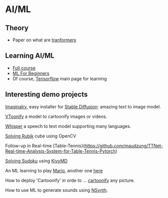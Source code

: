 # AI/ML

## Theory
- Paper on what are [tranformers](https://arxiv.org/abs/2207.09238)

## Learning AI/ML

- [Full course](https://github.com/alexeygrigorev/mlbookcamp-code/tree/master/course-zoomcamp)
- [ML For Beginners](https://github.com/microsoft/ML-For-Beginners)
- Of course, [Tensorflow](https://www.tensorflow.org/resources/learn-ml) main page for learning

## Interesting demo projects
[Imaginalry](https://github.com/brycedrennan/imaginAIry), easy installer for [Stable Diffusion](https://github.com/CompVis/stable-diffusion): amazing text to image model.

[VToonify](https://github.com/williamyang1991/VToonify) a model to cartoonify images or videos.

[Whisper](https://github.com/openai/whisper) a speech to text model supporting many languages.


[Solving Rubik](https://pypi.org/project/kociemba/) cube using OpenCV

Follow-up in Real-time [Table-Tennis}(https://github.com/maudzung/TTNet-Real-time-Analysis-System-for-Table-Tennis-Pytorch)

[Solving Sudoku](https://github.com/remi2257/sudoku-solver) using [KivyMD](https://github.com/kivymd/KivyMD)

An ML learning to play [Mario](https://pastebin.com/ZZmSNaHX), another one [here](https://github.com/Chrispresso/SuperMarioBros-AI)

How to deploy 'Cartoonify' in orde to ... [cartoonify](https://github.com/ahmedbesbes/cartoonify) any picture.

How to use ML to generate sounds using [NSynth](https://github.com/googlecreativelab/open-nsynth-super).

